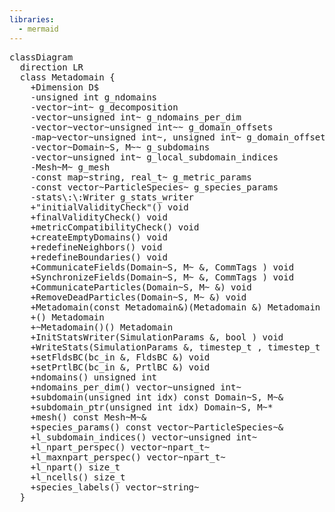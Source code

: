 ```yaml
---
libraries:
  - mermaid
---
```


<pre class="mermaid-diagram">
classDiagram
  direction LR
  class Metadomain {
    +Dimension D$
    -unsigned int g_ndomains
    -vector~int~ g_decomposition
    -vector~unsigned int~ g_ndomains_per_dim
    -vector~vector~unsigned int~~ g_domain_offsets
    -map~vector~unsigned int~, unsigned int~ g_domain_offset2index
    -vector~Domain~S, M~~ g_subdomains
    -vector~unsigned int~ g_local_subdomain_indices
    -Mesh~M~ g_mesh
    -const map~string, real_t~ g_metric_params
    -const vector~ParticleSpecies~ g_species_params
    -stats\:\:Writer g_stats_writer
    +"initialValidityCheck"() void
    +finalValidityCheck() void
    +metricCompatibilityCheck() void
    +createEmptyDomains() void
    +redefineNeighbors() void
    +redefineBoundaries() void
    +CommunicateFields(Domain~S, M~ &, CommTags ) void
    +SynchronizeFields(Domain~S, M~ &, CommTags ) void
    +CommunicateParticles(Domain~S, M~ &) void
    +RemoveDeadParticles(Domain~S, M~ &) void
    +Metadomain(const Metadomain&)(Metadomain &) Metadomain
    +() Metadomain
    +~Metadomain()() Metadomain
    +InitStatsWriter(SimulationParams &, bool ) void
    +WriteStats(SimulationParams &, timestep_t , timestep_t , simtime_t , simtime_t ) bool
    +setFldsBC(bc_in &, FldsBC &) void
    +setPrtlBC(bc_in &, PrtlBC &) void
    +ndomains() unsigned int
    +ndomains_per_dim() vector~unsigned int~
    +subdomain(unsigned int idx) const Domain~S, M~&
    +subdomain_ptr(unsigned int idx) Domain~S, M~*
    +mesh() const Mesh~M~&
    +species_params() const vector~ParticleSpecies~&
    +l_subdomain_indices() vector~unsigned int~
    +l_npart_perspec() vector~npart_t~
    +l_maxnpart_perspec() vector~npart_t~
    +l_npart() size_t
    +l_ncells() size_t
    +species_labels() vector~string~
  }
</pre>
